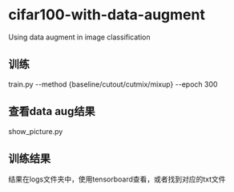 # cifar100-with-data-augment
Using data augment in image classification
## 训练
train.py --method {baseline/cutout/cutmix/mixup} --epoch 300 
## 查看data aug结果
show_picture.py
## 训练结果
结果在logs文件夹中，使用tensorboard查看，或者找到对应的txt文件
